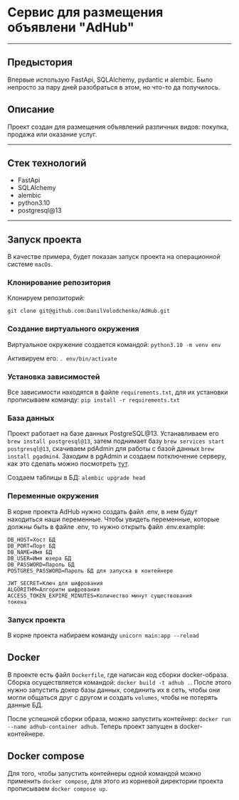 # Сервис для размещения объявлени "AdHub"

---

## Предыстория

Впервые использую FastApi, SQLAlchemy, pydantic и alembic. Было
непросто за пару дней разобраться в этом, но что-то да получилось.

## Описание

Проект создан для размещения объявлений различных видов:
покупка, продажа или оказание услуг.

---

## Стек технологий

- FastApi
- SQLAlchemy
- alembic
- python3.10
- postgresql@13

---

## Запуск проекта

В качестве примера, будет показан запуск проекта на операционной
системе `macOs`.

### Клонирование репозитория

Клонируем репозиторий:

`git clone git@github.com:DanilVolodchenko/AdHub.git`

### Создание виртуального окружения

Виртуальное окружение создается командой:
`python3.10 -m venv env`

Активируем его: `. env/bin/activate`

### Установка зависимостей

Все зависимости находятся в файле `requirements.txt`, для
их установки прописываем команду: `pip install -r requirements.txt`

### База данных

Проект работает на базе данных PostgreSQL@13. Устанавливаем
его `brew install postgresql@13`, затем поднимает базу
`brew services start postgresql@13`, скачиваем pdAdmin для
работы с базой данных `brew install pgadmin4`. Заходим в
pgAdmin и создаем потключение серверу, как это сделать можно
посмотреть [тут](https://fkn.ktu10.com/?q=node/9446).

Создаем таблицы в БД: `alembic upgrade head`

### Переменные окружения

В корне проекта AdHub нужно создать файл .env, в нем будут
находиться наши переменные. Чтобы увидеть переменные, которые
должны быть в файле .env, то нужно открыть файл .env.example:

```
DB_HOST=Хост БД
DB_PORT=Порт БД
DB_NAME=Имя БД
DB_USER=Имя юзера БД
DB_PASSWORD=Пароль БД
POSTGRES_PASSWORD=Пароль БД для запуска в контейнере

JWT_SECRET=Ключ для шифрования 
ALGORITHM=Алгоритм шифрования
ACCESS_TOKEN_EXPIRE_MINUTES=Количество минут существования 
токена
```

### Запуск проекта

В корне проекта набираем команду `unicorn main:app --reload`

## Docker

В проекте есть файл `Dockerfile`, где написан код сборки
docker-образа. Сборка осуществляется командой:
`docker build -t adhub .`. После этого нужно запустить докер
базы данных, соединить их в сеть, чтобы они могли общаться
друг с другом и создать `volumes`, чтобы не потерять данные БД.

После успешной сборки образа, можно запустить контейнер:
`docker run --name adhub-container adhub`. Теперь проект
запущен в docker-контейнере.

## Docker compose

Для того, чтобы запустить контейнеры одной командой можно 
применить `docker compose`, для этого из корневой директории
проекта прописываем `docker compose up`.